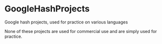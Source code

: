 # GoogleHashProjects
Google hash projects, used for practice on various languages

None of these projects are used for commercial use and are simply used for practice.
